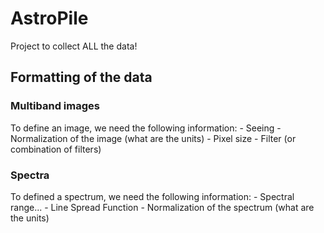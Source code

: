 # AstroPile
Project to collect ALL the data!




## Formatting of the data 


### Multiband images

To define an image, we need the following information:
    - Seeing
    - Normalization of the image (what are the units)
    - Pixel size
    - Filter (or combination of filters)


### Spectra 

To defined a spectrum, we need the following information:
    - Spectral range...
    - Line Spread Function
    - Normalization of the spectrum (what are the units)



